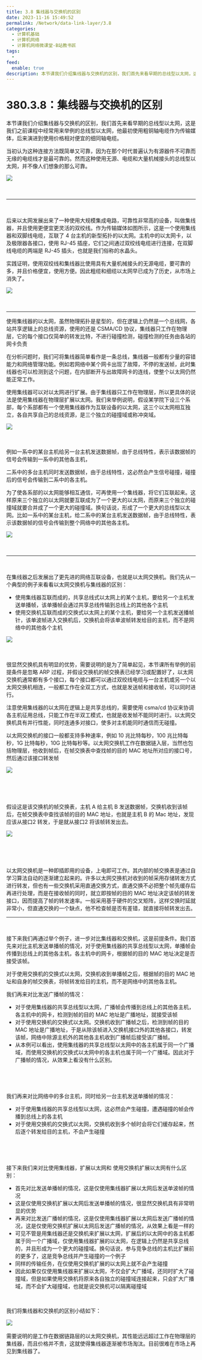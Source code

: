 ```yaml
---
title: 3.8 集线器与交换机的区别
date: 2023-11-16 15:49:52
permalink: /Network/data-link-layer/3.8
categories:
  - 计算机基础
  - 计算机网络
  - 计算机网络微课堂-B站教书匠
tags:
  - 
feed:
  enable: true
description: 本节课我们介绍集线器与交换机的区别，我们首先来看早期的总线型以太网，这是我们之前课程中经常用来举例的总线型以太网，他最初使用粗铜轴电缆作为传输媒体，后来演进到使用价格相对便宜的细同轴电缆。
---
```


# 380.3.8：集线器与交换机的区别

本节课我们介绍集线器与交换机的区别，‍‍我们首先来看早期的总线型以太网，这是我们之前课程中经常用来举例的总线型以太网，‍‍他最初使用粗铜轴电缆作为传输媒体，后来演进到使用价格相对便宜的细同轴电缆。

<!-- more -->


当初认为‍‍这种连接方法既简单又可靠，因为在那个时代普遍认为有源器件不可靠‍‍而无缘的电缆线才是最可靠的。然而‍‍这种使用无源、电缆和大量机械接头的总线型以太网，并不像人们想象的那么可靠。

​![](https://image.peterjxl.com/blog/image-20211214194237-f1vvcv5.png)​

‍

---

‍

后来‍‍以太网发展出来了一种使用大规模集成电路，可靠性非常高的设备，叫做集线器，‍‍并且使用更便宜更灵活的双绞线。‍‍作为传输媒体如图所示，这是一个使用集线器‍‍和双脚线电缆，互联了 4 台主机的新型拓扑的以太网。主机中的以太网卡，以及极限器各接口，‍‍使用 RJ-45 插座，它们之间通过双绞线电缆进行连接，在双脚线电缆的两端是 RJ-45 插头，‍‍也就是我们俗称的水晶头。

实践证明，使用双绞线和集线器‍‍比使用具有大量机械接头的无源电缆，要可靠的多，并且价格便宜，使用方便。因此‍‍粗缆和细缆以太网早已成为了历史，从市场上消失了。

​![](https://image.peterjxl.com/blog/image-20211214194340-cyvw3ul.png)​

‍

---

使用集线器的以太网，虽然物理拓扑是星型的，但在逻辑上仍然是一个总线网，各站‍‍共享逻辑上的总线资源，使用的还是 CSMA/CD 协议，集线器只工作在物理层，‍‍它的每个接口仅简单的转发比特，不进行碰撞检测，碰撞检测的任务由各站的网卡负责

在分析问题时，我们可将集线器简单看作是一条总线，集线器一般都有少量的容错能力‍‍和网络管理功能。例如若网络中某个网卡出现了故障，不停的发送帧，‍‍此时集线器也可以检测到这个问题，在内部断开与出故障网卡的连线，‍‍使整个以太网仍然能正常工作。

使用集线器可以对以太网进行扩展。‍‍由于集线器只工作在物理层，所以更具体的说法是使用集线器在物理层扩展以太网。‍‍我们来举例说明，假设某学院下设三个系部，‍‍每个系部都有一个使用集线器作为互联设备的以太网，‍‍这三个以太网相互独立，各自共享自己的总线资源，是三个独立的碰撞域或称冲突域。

​![](https://image.peterjxl.com/blog/image-20211214194633-xy9dnmq.png)​

‍

‍‍例如一系中的某台主机给另一台主机发送数据帧，由于总线特性，表示该数据帧的信号‍‍会传输到一系中的其他各主机，

二系中的多台主机同时发送数据帧，‍‍由于总线特性，‍‍这必然会产生信号碰撞，碰撞后的信号会传输到二系中的各主机。

为了使各系部的以太网‍‍能够相互通信，‍‍可再使用一个集线器，将它们互联起来。这样原来三个独立的以太网‍‍就要互联成为了一个更大的以太网，而原来三个独立的碰撞域就要合并成了一个更大的碰撞域。‍‍换句话说，形成了一个更大的总线型以太网。比如一系中的某台主机，‍‍给二系中的某台主机发送数据帧，由于总线特性，表示该数据帧的信号‍‍会传输到整个网络中的其他各主机。

​![](https://image.peterjxl.com/blog/image-20211214194831-qz5wf9h.png)​

‍

---

‍

在集线器之后‍‍发展出了更先进的网络互联设备，也就是以太网交换机。我们先从一个典型的例子‍‍来看看以太网交换机与集线器的区别：

* 使用集线器互联而成的，共享总线式以太网上的某个主机，‍‍要给另一个主机发送单播帧，该单播帧会通过共享总线传输到总线上的其他各个主机
* 使用交换机互联而成的交换式以太网上的某个主机，要给另一个主机发送播帧针，‍‍该单波帧进入交换机后，交换机会将该单波帧转发给目的主机，而不是网络中的其他各个主机

​![](https://image.peterjxl.com/blog/image-20211214194921-dd9v9ro.png)​

‍

‍‍很显然交换机具有明显的优势，‍‍需要说明的是为了简单起见，本节课所有举例的前提条件是忽略 ARP 过程，‍‍并假设交换机的帧交换表已经学习或配置好了，以太网交换机通常都有多个接口，‍‍每个接口都可以通过双绞线电缆与一台主机或另一个以太网交换机相连，‍‍一般都工作在全双工方式，也就是发送帧和接收帧，可以同时进行。

注意‍‍使用集线器的以太网在逻辑上是共享总线的，需要使用 csma/cd 协议‍‍来协调各主机征用总线，只能工作在半双工模式，也就是收发帧不能同时进行。‍‍以太网交换机具有并行性能，同时连通多对接口，使多对主机能同时通信而无碰撞。‍‍

以太网交换机的接口一般都支持多种速率，例如 10 兆比特每秒，100 兆比特每秒，‍‍1G 比特每秒，10G 比特每秒等。‍‍以太网交换机工作在数据链入层，当然也包括物理层，他收到帧后，在帧交换表中‍‍查找帧的目的 MAC 地址所对应的接口号，然后通过该接口转发帧

​![](https://image.peterjxl.com/blog/image-20211214200618-zk29if9.png)​

‍

‍

‍‍假设这是该交换机的帧交换表，主机 A 给主机 B 发送数据帧，交换机收到该帧后，‍‍在帧交换表中查找该帧的目的 MAC 地址，也就是主机 B 的 Mac 地址，发现应该从接口2 转发，‍‍于是就从接口2 将该帧转发出去。‍‍

​![](https://image.peterjxl.com/blog/image-20211214200658-tewo7ag.png)​

‍

‍

以太网交换机是一种即插即用的设备，上电即可工作。‍‍其内部的帧交换表‍‍是通过自学习算法自动的逐渐建立起来的。许多以太网交换机对收到的帧‍‍采用存储转发方式进行转发，但也有一些交换机采用直通交换方式，‍‍直通交换不必把整个帧先缓存后再进行处理，而是在接收帧的同时，‍‍就立即按帧的目的 MAC 地址决定该帧的转发接口，因而提高了帧的转发速率。一般采用‍‍基于硬件的交叉矩阵，这样交换时延就非常小，但直通交换的一个缺点，‍‍他不检查帧是否有差错，就直接将帧转发出去。‍‍

---

‍

接下来我们再通过举个例子，‍‍进一步对比集线器和交换机，这是前提条件。我们首先来对比主机发送单播帧的情况，‍‍对于使用集线器的共享总线型以太网，单播帧会传播到总线上的其他各主机，‍‍各主机中的网卡，根据帧的目的 MAC 地址决定是否接受该帧。‍‍

对于使用交换机的交换式以太网，交换机收到单播帧之后，根据帧的目的 MAC 地址‍‍和自身的帧交换表，将帧转发给目的主机，而不是网络中的其他各主机。‍‍

我们再来对比发送广播帧的情况：

* 对于使用集线器的共享总线型以太网，‍‍广播帧会传播到总线上的其他各主机，各主机中的网卡，检测到帧的目的 MAC 地址是广播地址，‍‍就接受该帧
* 对于使用交换机的交换式以太网。交换机收到广播帧之后，‍‍检测到帧的目的 MAC 地址是广播地址，于是从除该帧进入交换机接口外的其他各接口，‍‍转发该帧，网络中除源主机外的其他各主机收到广播帧后接受该广播帧。‍‍
* 从本例可以看出，使用集线器的共享总线型以太网中的各主机属于同一个广播域，‍‍而使用交换机的交换式以太网中的各主机也属于同一个广播域。‍‍因此对于广播帧的情况，‍‍从效果上看没有什么区别。

‍

‍

我们再来对比网络中的多台主机，‍‍同时给另一台主机发送单播帧的情况：

* 对于使用集线器的共享总线型以太网，‍‍这必然会产生碰撞，‍‍遭遇碰撞的帧会传播到总线上的各主机
* 对于使用交换机的交换式以太网，‍‍交换机收到多个帧时会将它们缓存起来，然后逐个转发给目的主机，不会产生碰撞‍‍

‍

‍

接下来我们来对比使用集线器，扩展以太网和  使用交换机扩展以太网有什么区别：

* 首先对比发送单播帧的情况，这是仅使用集线器扩展以太网后发送单波帧的情况‍‍
* 这是仅使用交换机扩展以太网后发送单播帧的情况，‍‍很显然交换机具有非常明显的优势
* 再来对比发送广播帧的情况，‍‍这是仅使用集线器扩展以太网后发送广播帧的情况，这是仅使用交换机扩展以太网后‍‍发送广播帧的情况，从效果上看是一样的‍‍
* 可见不管是用集线器‍‍还是交换机来扩展以太网，扩展后的以太网中的各主机都属于同一个广播域，‍‍仅使用集线器扩展的以太网，在逻辑上仍然是共享总线的，并且形成为一个更大的碰撞域。‍‍换句话说，参与竞争总线的主机比扩展前的更多了，这是竞争总线‍‍并产生碰撞的一个例子
* 同样的传输任务，在仅使用交换机扩展的以太网上就不会产生碰撞‍‍
* 因此如果仅仅使用集线器来扩展以太网，不仅会扩大广播域，‍‍还同时扩大了碰撞域，但是如果使用交换机将原来各自独立的碰撞域连接起来，‍‍只会扩大广播域，而不会扩大碰撞域，‍‍也就是说交换机可以隔离碰撞域

‍

我们将集线器和交换机的区别小结如下：

​![](https://image.peterjxl.com/blog/image-20211214201155-0fnlv6f.png)​

需要说明的是工作在数据链路层的以太网交换机，‍‍其性能远远超过工作在物理层的集线器，而且价格并不贵，这就使得集线器逐渐被市场淘汰。目前很难在市场上再见到集线器了。‍‍‍

‍
